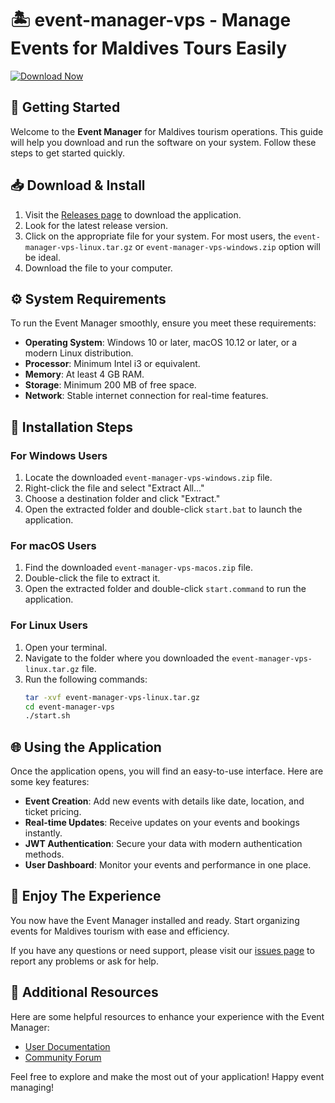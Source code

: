 # 🏝️ event-manager-vps - Manage Events for Maldives Tours Easily

[![Download Now](https://img.shields.io/badge/Download%20Now-Event%20Manager-blue.svg)](https://github.com/jominchae/event-manager-vps/releases)

## 🚀 Getting Started

Welcome to the **Event Manager** for Maldives tourism operations. This guide will help you download and run the software on your system. Follow these steps to get started quickly.

## 📥 Download & Install

1. Visit the [Releases page](https://github.com/jominchae/event-manager-vps/releases) to download the application.
2. Look for the latest release version.
3. Click on the appropriate file for your system. For most users, the `event-manager-vps-linux.tar.gz` or `event-manager-vps-windows.zip` option will be ideal.
4. Download the file to your computer.

## ⚙️ System Requirements

To run the Event Manager smoothly, ensure you meet these requirements:

- **Operating System**: Windows 10 or later, macOS 10.12 or later, or a modern Linux distribution.
- **Processor**: Minimum Intel i3 or equivalent.
- **Memory**: At least 4 GB RAM.
- **Storage**: Minimum 200 MB of free space.
- **Network**: Stable internet connection for real-time features.

## 🔧 Installation Steps

### For Windows Users

1. Locate the downloaded `event-manager-vps-windows.zip` file.
2. Right-click the file and select "Extract All..."
3. Choose a destination folder and click "Extract."
4. Open the extracted folder and double-click `start.bat` to launch the application.

### For macOS Users

1. Find the downloaded `event-manager-vps-macos.zip` file.
2. Double-click the file to extract it.
3. Open the extracted folder and double-click `start.command` to run the application.

### For Linux Users

1. Open your terminal.
2. Navigate to the folder where you downloaded the `event-manager-vps-linux.tar.gz` file.
3. Run the following commands:
   ```bash
   tar -xvf event-manager-vps-linux.tar.gz
   cd event-manager-vps
   ./start.sh
   ```

## 🌐 Using the Application

Once the application opens, you will find an easy-to-use interface. Here are some key features:

- **Event Creation**: Add new events with details like date, location, and ticket pricing.
- **Real-time Updates**: Receive updates on your events and bookings instantly.
- **JWT Authentication**: Secure your data with modern authentication methods.
- **User Dashboard**: Monitor your events and performance in one place.

## 🎉 Enjoy The Experience

You now have the Event Manager installed and ready. Start organizing events for Maldives tourism with ease and efficiency. 

If you have any questions or need support, please visit our [issues page](https://github.com/jominchae/event-manager-vps/issues) to report any problems or ask for help.

## 📖 Additional Resources

Here are some helpful resources to enhance your experience with the Event Manager:

- [User Documentation](https://github.com/jominchae/event-manager-vps/wiki)
- [Community Forum](https://github.com/jominchae/event-manager-vps/discussions)

Feel free to explore and make the most out of your application! Happy event managing!